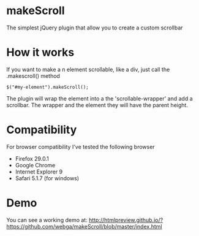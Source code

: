 makeScroll
==========

The simplest jQuery plugin that allow you to create a custom scrollbar

How it works
==========
If you want to make a n element scrollable, like a div, just call the .makescroll() method
```
$("#my-element").makeScroll();
```
The plugin will wrap the element into a the 'scrollable-wrapper' and add a scrollbar. The wrapper and the element they will have the parent height.

Compatibility
==========
For browser compatibility I've tested the following browser

* Firefox 29.0.1
* Google Chrome
* Internet Explorer 9
* Safari 5.1.7 (for windows)

Demo
==========
You can see a working demo at:
http://htmlpreview.github.io/?https://github.com/webga/makeScroll/blob/master/index.html
